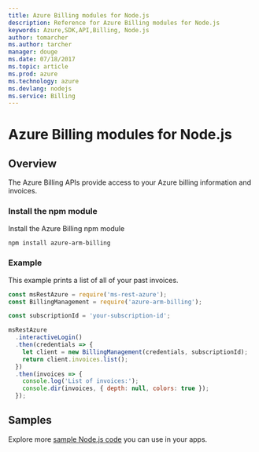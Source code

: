```yaml
---
title: Azure Billing modules for Node.js
description: Reference for Azure Billing modules for Node.js
keywords: Azure,SDK,API,Billing, Node.js
author: tomarcher
ms.author: tarcher
manager: douge
ms.date: 07/18/2017
ms.topic: article
ms.prod: azure
ms.technology: azure
ms.devlang: nodejs
ms.service: Billing
---
```


# Azure Billing modules for Node.js

## Overview
The Azure Billing APIs provide access to your Azure billing information and invoices.

### Install the npm module 

Install the Azure Billing npm module 

```bash
npm install azure-arm-billing
```
### Example 
 
This example prints a list of all of your past invoices.
 
```javascript 
const msRestAzure = require('ms-rest-azure');
const BillingManagement = require('azure-arm-billing');

const subscriptionId = 'your-subscription-id';

msRestAzure
  .interactiveLogin()
  .then(credentials => {
    let client = new BillingManagement(credentials, subscriptionId);
    return client.invoices.list();
  })
  .then(invoices => {
    console.log('List of invoices:');
    console.dir(invoices, { depth: null, colors: true });
  });
``` 


## Samples

Explore more [sample Node.js code](https://azure.microsoft.com/resources/samples/?platform=nodejs) you can use in your apps.
